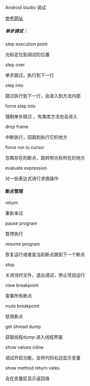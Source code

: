 Android studio 调试

[参考网址](https://www.jianshu.com/p/416a5f1c4419)

##### 单步调试：

step execution point 

光标定位到调试的位置

step over

单步跳过，执行到下一行

step into 

跳过执行到下一行，会进入到方法内部

force step into

强制单步跳过 ，有类库方法也会进入

drop frame

中断执行，回跳到执行它的地方

force run to cursor

忽略存在的断点，跳转带光标所在的地方

evaluate expression

对一些表达式进行求值操作

#### 断点管理

return

重新来过

pause program

暂停执行

resume program

恢复运行或者是当前断点跳到下一个断点

stop 

关闭当时文件，退出调试，停止项目运行

view breakpoint

查看所有断点

mute breakpoint

禁用断点

get shread dump

获取线程dump 进入线程界面

show values inline

调试开启功能，会将代码右边显示变量

show method return vales

会在变量区显示返回值

